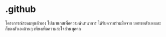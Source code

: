 # .github
โครงการณ์ระดมทุนตัวเอง ไปเผาแกสเพื่อความฉันทนาการ ได้รับความร่วมมือจาก บอทขอตัวเองและก็ของตัวเองล้วนๆ เพียงเพื่อความสะใจส่วนบุคคล
